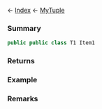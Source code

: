 ← [Index](Api-Index) ← [MyTuple<T1>](VRage.MyTuple`1)

### Summary

```csharp
public public class T1 Item1
```

### Returns

### Example

### Remarks

